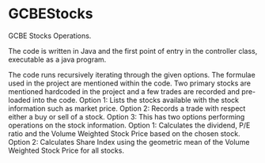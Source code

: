 # GCBEStocks
GCBE Stocks Operations. 

The code is written in Java and the first point of entry in the controller class, executable as a java program.

The code runs recursively iterating through the given options. The formulae used in the project are mentioned within the code. Two primary stocks are mentioned hardcoded in the project and a few trades are recorded and pre-loaded into the code. 
Option 1: Lists the stocks available with the stock information such as market price.
Option 2: Records a trade with respect either a buy or sell of a stock. 
Option 3: This has two options performing operations on the stock information.
	Option 1: Calculates the dividend, P/E ratio and the Volume Weighted Stock Price based on the chosen stock. 
	Option 2: Calculates Share Index using the geometric mean of the Volume Weighted Stock Price for all stocks.

